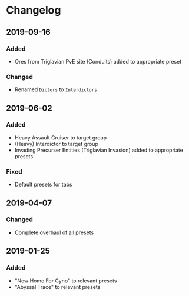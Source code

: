 # Changelog

## 2019-09-16
### Added
- Ores from Triglavian PvE site (Conduits) added to appropriate preset

### Changed
- Renamed ``Dictors`` to ``Interdictors``

## 2019-06-02
### Added
- Heavy Assault Cruiser to target group
- (Heavy) Interdictor to target group
- Invading Precurser Entities (Triglavian Invasion) added to appropriate presets

### Fixed
- Default presets for tabs

## 2019-04-07
### Changed
- Complete overhaul of all presets

## 2019-01-25
### Added
- "New Home For Cyno" to relevant presets
- "Abyssal Trace" to relevant presets
